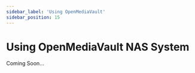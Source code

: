 ```yaml
---
sidebar_label: 'Using OpenMediaVault'
sidebar_position: 15
---
```


# Using OpenMediaVault NAS System

Coming Soon...
